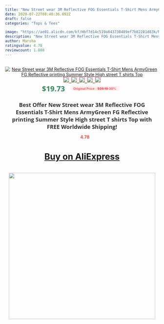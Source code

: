 ```yaml
---
title: "New Street wear 3M Reflective FOG Essentials T-Shirt Mens ArmyGreen FG Reflective printing Summer Style High street T shirts Top"
date: 2020-07-22T08:40:36.892Z
draft: false
categories: "Tops & Tees"

image: "https://ae01.alicdn.com/kf/Hbf7d14c519a843738489ef7b82281d83k/New-Street-wear-3M-Reflective-FOG-Essentials-T-Shirt-Mens-ArmyGreen-FG-Reflective-printing-Summer-Style.jpg"
description: "New Street wear 3M Reflective FOG Essentials T-Shirt Mens ArmyGreen FG Reflective printing Summer Style High street T shirts Top"
author: Marsha
ratingvalue: 4.78
reviewcount: 1.888
---
```

<br>
<div style="text-align: center;">
<a href="https://s.click.aliexpress.com/e/_AA57Bf" target="_blank" rel="nofollow noopener noreferrer"><img alt="New Street wear 3M Reflective FOG Essentials T-Shirt Mens ArmyGreen FG Reflective printing Summer Style High street T shirts Top" class="magnifier-image" src="https://ae01.alicdn.com/kf/Hbf7d14c519a843738489ef7b82281d83k/New-Street-wear-3M-Reflective-FOG-Essentials-T-Shirt-Mens-ArmyGreen-FG-Reflective-printing-Summer-Style.jpg_640x640.jpg">
<br>
<img style="border:1px solid salmon" src="https://ae01.alicdn.com/kf/Hbf7d14c519a843738489ef7b82281d83k/New-Street-wear-3M-Reflective-FOG-Essentials-T-Shirt-Mens-ArmyGreen-FG-Reflective-printing-Summer-Style.jpg_120x120.jpg">&nbsp;&nbsp;<img style="border:1px solid salmon" src="https://ae01.alicdn.com/kf/H90f9fafbd41b40808711748bc843de28X/New-Street-wear-3M-Reflective-FOG-Essentials-T-Shirt-Mens-ArmyGreen-FG-Reflective-printing-Summer-Style.jpg_120x120.jpg">&nbsp;&nbsp;<img style="border:1px solid salmon" src="https://ae01.alicdn.com/kf/H961b75749f5846bf8562474e77abedfcQ/New-Street-wear-3M-Reflective-FOG-Essentials-T-Shirt-Mens-ArmyGreen-FG-Reflective-printing-Summer-Style.jpg_120x120.jpg">&nbsp;&nbsp;<img style="border:1px solid salmon" src="https://ae01.alicdn.com/kf/H140b889127c8458b9f8336110df29429N/New-Street-wear-3M-Reflective-FOG-Essentials-T-Shirt-Mens-ArmyGreen-FG-Reflective-printing-Summer-Style.jpg_120x120.jpg">&nbsp;&nbsp;<img style="border:1px solid salmon" src="https://ae01.alicdn.com/kf/H73383cae425145ad868cf47d2e14c787Y/New-Street-wear-3M-Reflective-FOG-Essentials-T-Shirt-Mens-ArmyGreen-FG-Reflective-printing-Summer-Style.jpg_120x120.jpg"></a></div><br0>
<div style="text-align: center;"><span style="background-color: white; border: 0px; box-sizing: border-box; color: seagreen; display: inline-block; font-family: &quot;open sans&quot; , &quot;arial&quot; , &quot;helvetica&quot; , sans-serif , &quot;heiti&quot;; font-size: 24px; font-stretch: inherit; font-weight: 700; line-height: inherit; margin: 0px 10px 0px 0px; padding: 0px; vertical-align: middle;">$19.73 </span>
<span style="background: rgb(255 , 241 , 241); border-radius: 3px; border: 0px; box-sizing: border-box; color: #ff4747; display: inline-block; font-family: inherit; font-size: 12px; font-stretch: inherit; font-style: inherit; font-variant: inherit; font-weight: 600; line-height: inherit; margin: 0px; padding: 2px 5px; transform: scale(0.9); vertical-align: middle;">Original Price : <b style="text-decoration: line-through;">$28.18 </b> 30%&nbsp;&nbsp;</span></div>
<h1 style="color: #333333; display: inline-block; font-family: &quot;open sans&quot; , &quot;arial&quot; , &quot;helvetica&quot; , sans-serif , &quot;heiti&quot;; font-size: 18px; font-stretch: inherit; font-weight: 700; text-align: center;">Best Offer New Street wear 3M Reflective FOG Essentials T-Shirt Mens ArmyGreen FG Reflective printing Summer Style High street T shirts Top with FREE Worldwide Shipping!</h1>
<div style="color: #ff4747; text-align: center;">
<img src="https://4.bp.blogspot.com/-M0ZcTcb-5uY/XleCXlxnR4I/AAAAAAAAAEc/OrjgMkXV1oMQFaCRZj5HQwOCBcu3w1FegCPcBGAYYCw/s1600/star.png" style="height: 15px;">&nbsp;<b>4.78</b></div>
<div class="button_cont" align="center"><a class="buynow_a" href="https://s.click.aliexpress.com/e/_AA57Bf" target="_blank" rel="nofollow noopener noreferrer"><H1>Buy on AliExpress</H1></a></div><br>
<div class="separator" style="clear: both; text-align: center;">
<img src="https://lh3.googleusercontent.com/-pTy5HemUv9M/XlePHvY0dAI/AAAAAAAAAE4/0nX5iRUoIWY8eMW9Dpxeirr157OZliDIgCLcBGAsYHQ/s1600/badge.gif" width="480">
</div>
